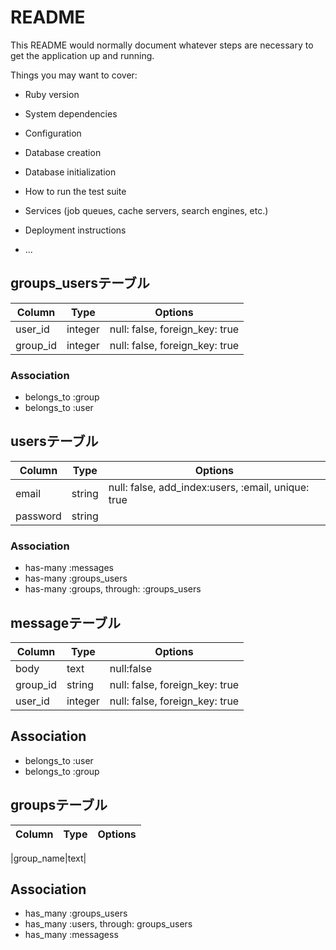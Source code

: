 # README

This README would normally document whatever steps are necessary to get the
application up and running.

Things you may want to cover:

* Ruby version

* System dependencies

* Configuration

* Database creation

* Database initialization

* How to run the test suite

* Services (job queues, cache servers, search engines, etc.)

* Deployment instructions

* ...
## groups_usersテーブル

|Column|Type|Options|
|------|----|-------|
|user_id|integer|null: false, foreign_key: true|
|group_id|integer|null: false, foreign_key: true|

### Association
- belongs_to :group
- belongs_to :user

## usersテーブル
|Column|Type|Options|
|------|----|-------|
|email|string|null: false, add_index:users, :email, unique: true|
|password|string|
### Association
- has-many :messages
- has-many :groups_users
- has-many :groups, through: :groups_users

## messageテーブル
|Column|Type|Options|
|------|----|-------|
|body|text| null:false
|group_id|string|null: false, foreign_key: true|
|user_id|integer|null: false, foreign_key: true|
## Association
- belongs_to :user
- belongs_to :group


## groupsテーブル
|Column|Type|Options|
|------|----|-------|

|group_name|text|
## Association
- has_many :groups_users
- has_many :users, through: groups_users
- has_many :messagess